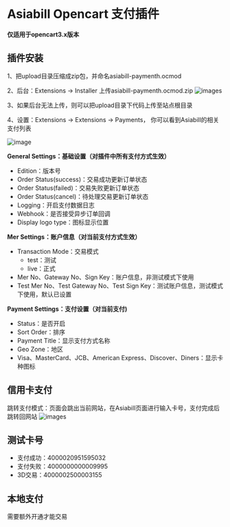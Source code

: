 
Asiabill Opencart 支付插件
=

__仅适用于opencart3.x版本__

插件安装
-

1、把upload目录压缩成zip包，并命名asiabill-paymenth.ocmod

2、后台：Extensions -> Installer 上传asiabill-paymenth.ocmod.zip
![images](https://files.gitbook.com/v0/b/gitbook-x-prod.appspot.com/o/spaces%2FcSYgMg71VCxeEVhWhVFp%2Fuploads%2F9TkqNRB7MLSkPovSMQ3I%2Fopencart3-admin-upload.png?alt=media&token=b6e05627-d5a0-4acd-b840-dafaa889c86c)

3、如果后台无法上传，则可以把upload目录下代码上传至站点根目录

4、设置：Extensions -> Extensions -> Payments， 你可以看到Asiabill的相关支付列表

![image](https://files.gitbook.com/v0/b/gitbook-x-prod.appspot.com/o/spaces%2FcSYgMg71VCxeEVhWhVFp%2Fuploads%2FKjdWphuqO5xyL1WTz6hl%2Fopencart3-admin-list.png?alt=media&token=0f1c7824-56c9-41e5-9e83-4535cae17730)

__General Settings：基础设置（对插件中所有支付方式生效）__

* Edition：版本号
* Order Status(success)：交易成功更新订单状态
* Order Status(failed)：交易失败更新订单状态
* Order Status(cancel)：待处理交易更新订单状态
* Logging：开启支付数据日志
* Webhook：是否接受异步订单回调
* Display logo type：图标显示位置

__Mer Settings：账户信息（对当前支付方式生效）__

* Transaction Mode：交易模式
  * test：测试
  * live：正式
* Mer No、Gateway No、Sign Key：账户信息，非测试模式下使用
* Test Mer No、Test Gateway No、Test Sign Key：测试账户信息，测试模式下使用，默认已设置

__Payment Settings：支付设置（对当前支付)__

* Status：是否开启
* Sort Order：排序
* Payment Title：显示支付方式名称
* Geo Zone：地区
* Visa、MasterCard、JCB、American Express、Discover、Diners：显示卡种图标


信用卡支付
-
跳转支付模式：页面会跳出当前网站，在Asiabill页面进行输入卡号，支付完成后跳转回网站
![images](https://files.gitbook.com/v0/b/gitbook-x-prod.appspot.com/o/spaces%2FcSYgMg71VCxeEVhWhVFp%2Fuploads%2FJhjGY4FOLbq7UlkjkurH%2Fimage.png?alt=media&token=bd122e1d-42f3-491e-b8b9-2a6319f90671)


测试卡号
-
* 支付成功：4000020951595032
* 支付失败：4000000000009995
* 3D交易：4000002500003155

本地支付
-
需要额外开通才能交易
